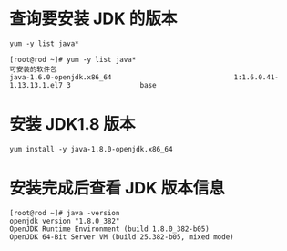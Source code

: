 # 查询要安装 JDK 的版本

```shell
yum -y list java*
```

```shell
[root@rod ~]# yum -y list java*
可安装的软件包
java-1.6.0-openjdk.x86_64                              1:1.6.0.41-1.13.13.1.el7_3                 base
```

# 安装 JDK1.8 版本

```shell
yum install -y java-1.8.0-openjdk.x86_64
```

# 安装完成后查看 JDK 版本信息

```shell
[root@rod ~]# java -version
openjdk version "1.8.0_382"
OpenJDK Runtime Environment (build 1.8.0_382-b05)
OpenJDK 64-Bit Server VM (build 25.382-b05, mixed mode)
```

